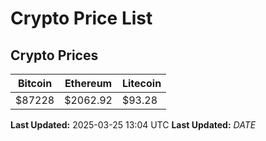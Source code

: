 # Crypto Price List

## Crypto Prices
| Bitcoin | Ethereum | Litecoin |
| ------- | -------- | -------- |
| $87228 | $2062.92 | $93.28 |
**Last Updated:** 2025-03-25 13:04 UTC
**Last Updated:** $DATE$
